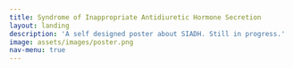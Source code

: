 ```yaml
---
title: Syndrome of Inappropriate Antidiuretic Hormone Secretion
layout: landing
description: 'A self designed poster about SIADH. Still in progress.'
image: assets/images/poster.png
nav-menu: true
---
```



<!-- Main -->
<div id="main">

<!-- One -->

	


<span class="image fit"><img src="{% link assets/images/poster.png %}" alt="" /></span>

<!-- Two -->


<!-- Three -->


</div>
